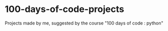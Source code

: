 # 100-days-of-code-projects
Projects made by me, suggested by the course "100 days of code : python"

